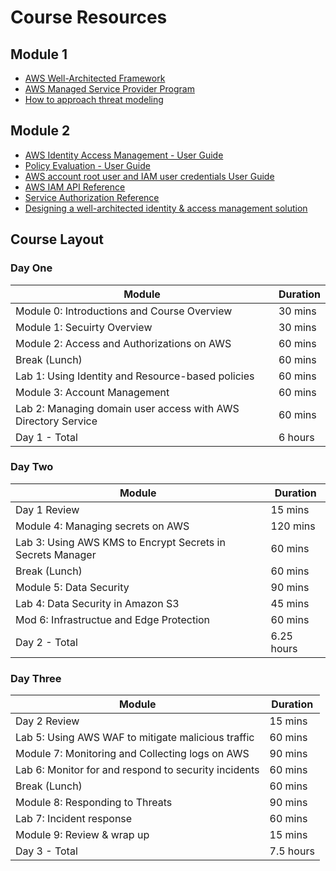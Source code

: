 # Course Resources

## Module 1
* [AWS Well-Architected Framework](https://aws.amazon.com/architecture/well-architected)
* [AWS Managed Service Provider Program](https://aws.amazon.com/partners/programs/msp/)
* [How to approach threat modeling](https://aws.amazon.com/blogs/security/how-to-approach-threat-modeling/)

## Module 2
* [AWS Identity Access Management - User Guide](https://docs.aws.amazon.com/IAM/latest/UserGuide/introduction.html)
* [Policy Evaluation - User Guide](https://docs.aws.amazon.com/IAM/latest/UserGuide/reference_policies_evaluation-logic.html)
* [AWS account root user and IAM user credentials User Guide](https://docs.aws.amazon.com/IAM/latest/UserGuide/security-creds.html#aws_tasks-that-require-root)
* [AWS IAM API Reference](https://docs.aws.amazon.com/cli/latest/reference/iam/)
* [Service Authorization Reference](https://docs.aws.amazon.com/service-authorization/latest/reference/reference.html)
* [Designing a well-architected identity & access management solution](https://cdn.embedly.com/widgets/media.html?src=https%3A%2F%2Fwww.youtube.com%2Fembed%2FqrQzUzDyjks%3Ffeature%3Doembed&display_name=YouTube&url=https%3A%2F%2Fwww.youtube.com%2Fwatch%3Fv%3DqrQzUzDyjks&image=https%3A%2F%2Fi.ytimg.com%2Fvi%2FqrQzUzDyjks%2Fhqdefault.jpg&key=40cb30655a7f4a46adaaf18efb05db21&type=text%2Fhtml&schema=youtube)

## Course Layout

### Day One

|Module|Duration|
|-|-|
|Module 0: Introductions and Course Overview|30 mins|
|Module 1: Secuirty Overview|30 mins|
|Module 2: Access and Authorizations on AWS|60 mins|
|Break (Lunch)|60 mins|
|Lab 1: Using Identity and Resource-based policies|60 mins|
|Module 3: Account Management|60 mins|
|Lab 2: Managing domain user access with AWS Directory Service|60 mins|
|Day 1 - Total|6 hours|
### Day Two

|Module|Duration|
|-|-|
|Day 1 Review|15 mins|
|Module 4: Managing secrets on AWS|120 mins|
|Lab 3: Using AWS KMS to Encrypt Secrets in Secrets Manager|60 mins|
|Break (Lunch)|60 mins|
|Module 5: Data Security|90 mins|
|Lab 4: Data Security in Amazon S3|45 mins|
|Mod 6: Infrastructue and Edge Protection|60 mins|
|Day 2 - Total|6.25 hours|
### Day Three

|Module|Duration|
|-|-|
|Day 2 Review|15 mins|
|Lab 5: Using AWS WAF to mitigate malicious traffic|60 mins|
|Module 7: Monitoring and Collecting logs on AWS|90 mins|
|Lab 6: Monitor for and respond to security incidents|60 mins|
|Break (Lunch)|60 mins|
|Module 8: Responding to Threats|90 mins|
|Lab 7: Incident response|60 mins|
|Module 9: Review & wrap up|15 mins|
|Day 3 - Total|7.5 hours|

